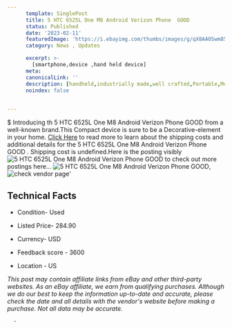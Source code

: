 ```yaml
---
      template: SinglePost
      title: 5 HTC 6525L One M8 Android Verizon Phone  GOOD 
      status: Published
      date: '2023-02-11'
      featuredImage: 'https://i.ebayimg.com/thumbs/images/g/qX8AAOSwm85j2tP7/s-l225.jpg'
      category: News , Updates

      excerpt: >-
        [smartphone,device ,hand held device]
      meta:
      canonicalLink: ''
      description: [handheld,industrially made,well crafted,Portable,Mobile,Compact,Convenient,Lightweight,Maneuverable,Man-portable,Miniature,Carriable,Hand-held,Light,Holdable,Transportable,Mobile device,Pocket-sized,On-the-go,Wireless,Cordless,Compact size,Convenient size, smartphone,device ,hand held device]
      noindex: false
      

---
```

$
      Introducing th 5 HTC 6525L One M8 Android Verizon Phone  GOOD  from a well-known brand.This Compact device  is sure to be a Decorative-element in your home. [Click Here](https://www.ebay.com/itm/175480968749?hash=item28db7b162d%3Ag%3AqX8AAOSwm85j2tP7&amdata=enc%3AAQAHAAAA4AL96Ka%2By6EkoTC2HgaL7yUc%2Byfr3KpXwoE81WU1Y%2Fp6zkNNdmjmL%2F7fWFPJB7LCyfSXH3f4%2BlljrxYWgidhgjpiCC6FSZuuvwwG6jWuqA0kRQtp%2BccjhAy4cJr7LEyVQJ1OL0K6f51AEHP%2Fh2rWpbQ8qqPwnd72ejrwGECw%2F%2FWYo996dGk93p4gq%2BumInUhDz%2BlpypOmd%2BU6%2BTLv2aABbyZNDaUsKB1gF88ZecKFjy%2BPkITJ1UYwBEs8cD5dhmwBrVp1jO5hdaNPumTu%2BlhE%2BGv%2FJv1E0idUGnrGMaYuVOa&mkevt=1&mkcid=1&mkrid=711-53200-19255-0&campid=%253CePNCampaignId%253E&customid=%253CreferenceId%253E&toolid=10049) to read more to learn about the shipping costs and additional details for the 5 HTC 6525L One M8 Android Verizon Phone  GOOD . Shipping cost is undefined.Here is the posting visibly ![5 HTC 6525L One M8 Android Verizon Phone  GOOD ](https://i.ebayimg.com/thumbs/images/g/qX8AAOSwm85j2tP7/s-l225.jpg) to check out more postings here... ![5 HTC 6525L One M8 Android Verizon Phone  GOOD ](https://i.ebayimg.com/images/g/qX8AAOSwm85j2tP7/s-l500.jpg), ![check vendor page](https://origin-galleryplus.ebayimg.com/ws/web/175480968749_2_0_1/225x225.jpg,https://origin-galleryplus.ebayimg.com/ws/web/175480968749_3_0_1/225x225.jpg)'

      

 ## Technical Facts 



     
      

 - Condition- Used 


      

 - Listed Price- 284.90 


      

 - Currency- USD 


      

 - Feedback score - 3600 


      

 - Location - US 


      
      

 *_This post may contain affiliate links from eBay and other third-party websites. As an eBay affiliate, we earn from qualifying purchases. Although we do our best to keep the information up-to-date and accurate, please check the date and all details with the vendor's website before making a purchase. Not all data may be accurate._*




      -
